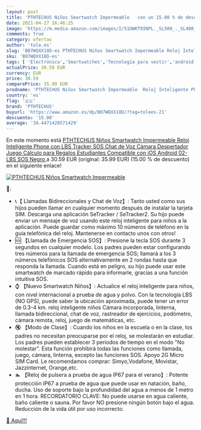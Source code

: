 ```yaml
---
layout: post
title: 'PTHTECHUS Niños Smartwatch Impermeable   con un 15.00 % de descuento'
date: 2021-04-27 16:46:25
image: 'https://m.media-amazon.com/images/I/51UWKT9INPL._SL500_._SL400_.jpg'
comments: true
category: ofertas
author: 'tole.es'
slug: 'B07WQXX18D-es PTHTECHUS Niños Smartwatch Impermeable Reloj Inteligente...'
sku: 'B07WQXX18D-es'
tags: [ 'Electrónica','Smartwatches','Tecnología para vestir','android','pthtechus', ]
actualPrice: 30.59 EUR
currency: EUR
price: 30.59
comparePrice: 35.99 EUR
prodname: 'PTHTECHUS Niños Smartwatch Impermeable  Reloj Inteligente Phone con LBS Tracker SOS Chat de Voz Cámara Despertador Juego Cálculo para Regalos Estudiantes Compatible con iOS Android  02-LBS SOS Negro '
country: 'es'
flag: '🇪🇸'
brand: 'PTHTECHUS'
buyurl: 'https://www.amazon.es/dp/B07WQXX18D/?tag=tolees-21'
descuento: '15.00'
average: '34.4471428571429'
---
```


En este momento está [PTHTECHUS Niños Smartwatch Impermeable  Reloj Inteligente Phone con LBS Tracker SOS Chat de Voz Cámara Despertador Juego Cálculo para Regalos Estudiantes Compatible con iOS Android  02-LBS SOS Negro ](https://www.amazon.es/dp/B07WQXX18D/?tag=tolees-21) a 30.59 EUR (original: 35.99 EUR) (15.00 %  de descuento) en el siguiente enlace!

[![PTHTECHUS Niños Smartwatch Impermeable  ](https://m.media-amazon.com/images/I/51UWKT9INPL._SL500_._SL400_.jpg)](https://www.amazon.es/dp/B07WQXX18D/?tag=tolees-21)

🔎:

- 📞【 Llamadas Bidireccionales y Chat de Voz】: Tanto usted como sus hijos pueden llamar en cualquier momento después de instalar la tarjeta SIM. Descarga una aplicación SeTracker / SeTracker2. Su hijo puede enviar un mensaje de voz usando este reloj inteligente para niños a la aplicación. Puede guardar como máximo 10 números de teléfono en la guía telefónica del reloj. Mantenerse en contacto unos con otros!
- 🆘 【Llamada de Emergencia SOS】: Presione la tecla SOS durante 3 segundos en cualquier modelo. Los padres pueden estar configurando tres números para la llamada de emergencia SOS; llamará a los 3 números telefónicos SOS alternativamente en 2 rondas hasta que responda la llamada. Cuando está en peligro, su hijo puede usar este smartwatch de marcado rápido para informarle, gracias a una función intuitiva SOS.
- ⌚ 【Nuevo Smartwatch Niños】: Actualice el reloj inteligente para niños, con nivel internacional a prueba de agua y polvo. Con la tecnología LBS (NO GPS), puede saber la ubicación aproximada, puede tener un error de 0.3-4 km. reloj inteligente niños Cámara incorporada, linterna, llamada bidireccional, chat de voz, rastreador de ejercicios, podómetro, cámara remota, reloj, juego de matemáticas, etc.
- 🔇 【Modo de Clase】: Cuando los niños en la escuela o en la clase, los padres no necesitan preocuparse por el reloj, se molestarán en estudiar. Los padres pueden establecer 3 períodos de tiempo en el modo "No molestar". Esta función prohibirá todas las funciones como llamada, juego, cámara, linterna, excepto las funciones SOS. Apoyo 2G Micro SIM Card. Le recomendamos comprar: Simyo,Vodafone, Movistar, Jazzinternet, Orange,etc.
- 🏊 【Reloj de pulsera a prueba de agua IP67 para el verano】: Potente protección IP67 a prueba de agua que puede usar en natación, baño, ducha. Uso de soporte bajo la profundidad del agua a menos de 1 metro en 1 hora. RECORDATORIO CLAVE: No puede usarse en agua caliente, baño caliente o sauna. Por favor NO presione ningún botón bajo el agua. Reducción de la vida útil por uso incorrecto.

[🛒 Aquí!!!](https://www.amazon.es/dp/B07WQXX18D/?tag=tolees-21)
